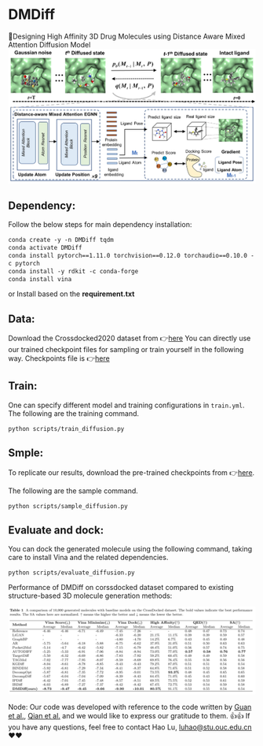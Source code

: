 # DMDiff
:rocket:Designing High Affinity 3D Drug Molecules using Distance Aware Mixed Attention Diffusion Model
![mhnn-method](./main.jpg)



## Dependency:
Follow the below steps for main dependency installation:
```
conda create -y -n DMDiff tqdm
conda activate DMDiff
conda install pytorch==1.11.0 torchvision==0.12.0 torchaudio==0.10.0 -c pytorch
conda install -y rdkit -c conda-forge
conda install vina
```

or Install based on the **requirement.txt**




## Data:
Download the Crossdocked2020 dataset from :point_right:[here](https://drive.google.com/file/d/1XMVb4UH4atvLtWRIVtJct9ZqYkBvCze6/view?usp=drive_link)
You can directly use our trained checkpoint files for sampling or train yourself in the following way. Checkpoints file is :point_right:[here](https://drive.google.com/file/d/1vf6GQJ_twvcnOrJuQO5YXJlp72mz_w1C/view?usp=sharing)

## Train:
One can specify different model and training configurations in `train.yml`. The following are the training command.


```
python scripts/train_diffusion.py
```
## Smple:
To replicate our results, download the pre-trained checkpoints from :point_right:[here](https://drive.google.com/file/d/1vf6GQJ_twvcnOrJuQO5YXJlp72mz_w1C/view?usp=sharing).

The following are the sample command.

```
python scripts/sample_diffusion.py
```


## Evaluate and dock:
You can dock the generated molecule using the following command, taking care to install Vina and the related dependencies.

```
python scripts/evaluate_diffusion.py
```

Performance of DMDiff on corssdocked dataset compared to existing structure-based 3D molecule generation methods:

![mhnn-method](./table.jpg)

Node: 
Our code was developed with reference to the code written by [Guan et al.](https://openreview.net/pdf?id=kJqXEPXMsE0), [Qian et al.](https://academic.oup.com/bib/article/25/1/bbad435/7457350) and we would like to express our gratitude to them. :+1::+1:
If you have any questions, feel free to contact Hao Lu, luhao@stu.ouc.edu.cn :heart::heart:
